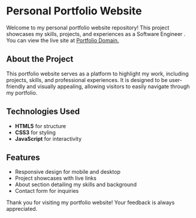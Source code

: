 # Personal Portfolio Website

Welcome to my personal portfolio website repository! This project showcases my skills, projects, and experiences as a Software Engineer . You can view the live site at [Portfolio Domain.](https://sprightly-froyo-dca781.netlify.app/)

## About the Project

This portfolio website serves as a platform to highlight my work, including projects, skills, and professional experiences. It is designed to be user-friendly and visually appealing, allowing visitors to easily navigate through my portfolio.

## Technologies Used

- **HTML5** for structure
- **CSS3** for styling
- **JavaScript** for interactivity
 
## Features

- Responsive design for mobile and desktop
- Project showcases with live links
- About section detailing my skills and background
- Contact form for inquiries

Thank you for visiting my portfolio website! Your feedback is always appreciated.
